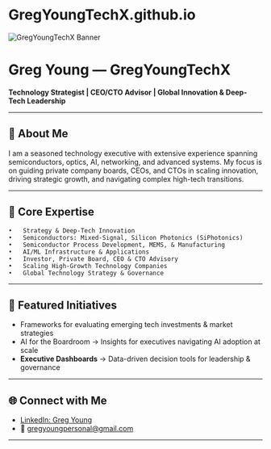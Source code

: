 # GregYoungTechX.github.io

![GregYoungTechX Banner](./banner.png)

# Greg Young — GregYoungTechX  

**Technology Strategist | CEO/CTO Advisor | Global Innovation & Deep-Tech Leadership**  

---

## 👋 About Me  
I am a seasoned technology executive with extensive experience spanning semiconductors, optics, AI, networking, and advanced systems. My focus is on guiding private company boards, CEOs, and CTOs in scaling innovation, driving strategic growth, and navigating complex high-tech transitions.

---

## 🔑 Core Expertise  
	•	Strategy & Deep-Tech Innovation
	•	Semiconductors: Mixed-Signal, Silicon Photonics (SiPhotonics)
	•	Semiconductor Process Development, MEMS, & Manufacturing
	•	AI/ML Infrastructure & Applications
	•	Investor, Private Board, CEO & CTO Advisory
	•	Scaling High-Growth Technology Companies
	•	Global Technology Strategy & Governance

---

## 📌 Featured Initiatives  
-  Frameworks for evaluating emerging tech investments & market strategies 
- AI for the Boardroom → Insights for executives navigating AI adoption at scale  
- **Executive Dashboards** → Data-driven decision tools for leadership & governance  

---

## 🌐 Connect with Me  
- [LinkedIn: Greg Young](https://www.linkedin.com/in/greg-young-a071266)  
- 📧 gregyoungpersonal@gmail.com  

---
